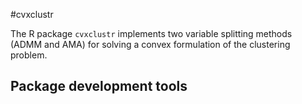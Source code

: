 #cvxclustr

The R package `cvxclustr` implements two variable splitting methods (ADMM and AMA) for solving a convex formulation of the clustering
problem.

## Package development tools
